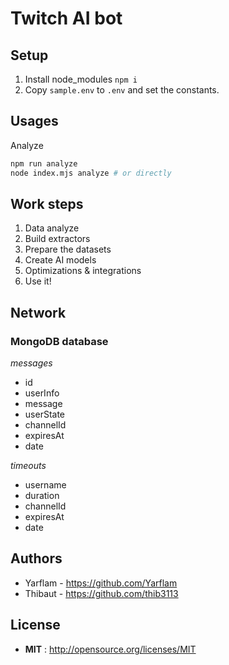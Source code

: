 # Twitch AI bot

## Setup

1. Install node_modules `npm i`
2. Copy `sample.env` to `.env` and set the constants.

## Usages

Analyze

```bash
npm run analyze
node index.mjs analyze # or directly
```

## Work steps

1. Data analyze
2. Build extractors
3. Prepare the datasets
4. Create AI models
5. Optimizations & integrations
6. Use it!

## Network

### MongoDB database

_messages_

-   id
-   userInfo
-   message
-   userState
-   channelId
-   expiresAt
-   date

_timeouts_

-   username
-   duration
-   channelId
-   expiresAt
-   date

## Authors

-   Yarflam - https://github.com/Yarflam
-   Thibaut - https://github.com/thib3113

## License

-   **MIT** : http://opensource.org/licenses/MIT
